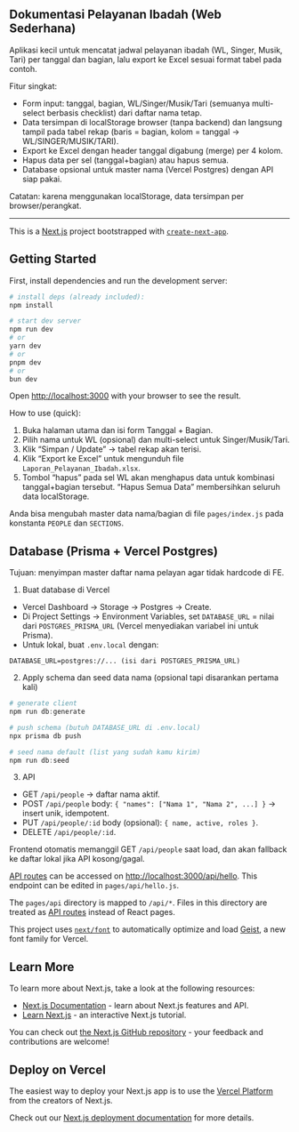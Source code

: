 ## Dokumentasi Pelayanan Ibadah (Web Sederhana)

Aplikasi kecil untuk mencatat jadwal pelayanan ibadah (WL, Singer, Musik, Tari) per tanggal dan bagian, lalu export ke Excel sesuai format tabel pada contoh.

Fitur singkat:
- Form input: tanggal, bagian, WL/Singer/Musik/Tari (semuanya multi-select berbasis checklist) dari daftar nama tetap.
- Data tersimpan di localStorage browser (tanpa backend) dan langsung tampil pada tabel rekap (baris = bagian, kolom = tanggal → WL/SINGER/MUSIK/TARI).
- Export ke Excel dengan header tanggal digabung (merge) per 4 kolom.
- Hapus data per sel (tanggal+bagian) atau hapus semua.
 - Database opsional untuk master nama (Vercel Postgres) dengan API siap pakai.

Catatan: karena menggunakan localStorage, data tersimpan per browser/perangkat.

---

This is a [Next.js](https://nextjs.org) project bootstrapped with [`create-next-app`](https://nextjs.org/docs/pages/api-reference/create-next-app).

## Getting Started

First, install dependencies and run the development server:

```bash
# install deps (already included):
npm install

# start dev server
npm run dev
# or
yarn dev
# or
pnpm dev
# or
bun dev
```

Open [http://localhost:3000](http://localhost:3000) with your browser to see the result.

How to use (quick):
1) Buka halaman utama dan isi form Tanggal + Bagian.
2) Pilih nama untuk WL (opsional) dan multi-select untuk Singer/Musik/Tari.
3) Klik “Simpan / Update” → tabel rekap akan terisi.
4) Klik “Export ke Excel” untuk mengunduh file `Laporan_Pelayanan_Ibadah.xlsx`.
5) Tombol “hapus” pada sel WL akan menghapus data untuk kombinasi tanggal+bagian tersebut. “Hapus Semua Data” membersihkan seluruh data localStorage.

Anda bisa mengubah master data nama/bagian di file `pages/index.js` pada konstanta `PEOPLE` dan `SECTIONS`.

## Database (Prisma + Vercel Postgres)

Tujuan: menyimpan master daftar nama pelayan agar tidak hardcode di FE.

1) Buat database di Vercel
- Vercel Dashboard → Storage → Postgres → Create.
- Di Project Settings → Environment Variables, set `DATABASE_URL` = nilai dari `POSTGRES_PRISMA_URL` (Vercel menyediakan variabel ini untuk Prisma).
- Untuk lokal, buat `.env.local` dengan:

```
DATABASE_URL=postgres://... (isi dari POSTGRES_PRISMA_URL)
```

2) Apply schema dan seed data nama (opsional tapi disarankan pertama kali)

```powershell
# generate client
npm run db:generate

# push schema (butuh DATABASE_URL di .env.local)
npx prisma db push

# seed nama default (list yang sudah kamu kirim)
npm run db:seed
```

3) API
- GET `/api/people` → daftar nama aktif.
- POST `/api/people` body: `{ "names": ["Nama 1", "Nama 2", ...] }` → insert unik, idempotent.
- PUT `/api/people/:id` body (opsional): `{ name, active, roles }`.
- DELETE `/api/people/:id`.

Frontend otomatis memanggil GET `/api/people` saat load, dan akan fallback ke daftar lokal jika API kosong/gagal.

[API routes](https://nextjs.org/docs/pages/building-your-application/routing/api-routes) can be accessed on [http://localhost:3000/api/hello](http://localhost:3000/api/hello). This endpoint can be edited in `pages/api/hello.js`.

The `pages/api` directory is mapped to `/api/*`. Files in this directory are treated as [API routes](https://nextjs.org/docs/pages/building-your-application/routing/api-routes) instead of React pages.

This project uses [`next/font`](https://nextjs.org/docs/pages/building-your-application/optimizing/fonts) to automatically optimize and load [Geist](https://vercel.com/font), a new font family for Vercel.

## Learn More

To learn more about Next.js, take a look at the following resources:

- [Next.js Documentation](https://nextjs.org/docs) - learn about Next.js features and API.
- [Learn Next.js](https://nextjs.org/learn-pages-router) - an interactive Next.js tutorial.

You can check out [the Next.js GitHub repository](https://github.com/vercel/next.js) - your feedback and contributions are welcome!

## Deploy on Vercel

The easiest way to deploy your Next.js app is to use the [Vercel Platform](https://vercel.com/new?utm_medium=default-template&filter=next.js&utm_source=create-next-app&utm_campaign=create-next-app-readme) from the creators of Next.js.

Check out our [Next.js deployment documentation](https://nextjs.org/docs/pages/building-your-application/deploying) for more details.
